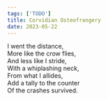 ```yaml
---
tags: ['TODO']
title: Corvidian Osteofrangery
date: 2023-05-22
---
```


I went the distance,  
More like the crow flies,  
And less like I stride,  
With a whiplashing neck,  
From what I allides,  
Add a tally to the counter  
Of the crashes survived.
